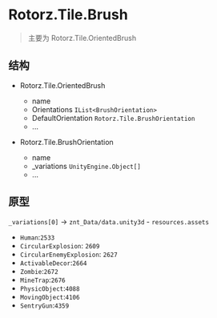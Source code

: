 ﻿# Rotorz.Tile.Brush

> 主要为 Rotorz.Tile.OrientedBrush

## 结构

- Rotorz.Tile.OrientedBrush
  * name 
  * Orientations `IList<BrushOrientation>`
  * DefaultOrientation `Rotorz.Tile.BrushOrientation`
  * ...

- Rotorz.Tile.BrushOrientation
  * name 
  * _variations `UnityEngine.Object[]`
  * ...

## 原型

`_variations[0]` -> `znt_Data/data.unity3d` - `resources.assets`

- `Human`:`2533`
- `CircularExplosion`: `2609`
- `CircularEnemyExplosion`: `2627`
- `ActivableDecor`:`2664`
- `Zombie`:`2672`
- `MineTrap`:`2676`
- `PhysicObject`:`4088`
- `MovingObject`:`4106`
- `SentryGun`:`4359`